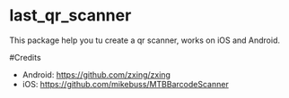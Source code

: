 # last_qr_scanner

This package help you tu create a qr scanner, works on iOS and Android.

#Credits
* Android: https://github.com/zxing/zxing
* iOS: https://github.com/mikebuss/MTBBarcodeScanner